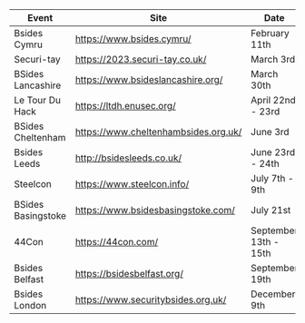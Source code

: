 | Event              | Site                                 | Date                  |
|--------------------|--------------------------------------|-----------------------|
| Bsides Cymru       | https://www.bsides.cymru/            | February 11th         |
| Securi-tay         | https://2023.securi-tay.co.uk/       | March 3rd             |
| BSides Lancashire  | https://www.bsideslancashire.org/    | March 30th            |
| Le Tour Du Hack    | https://ltdh.enusec.org/             | April 22nd - 23rd     |
| BSides Cheltenham  | https://www.cheltenhambsides.org.uk/ | June 3rd              |
| Bsides Leeds       | http://bsidesleeds.co.uk/            | June 23rd - 24th      |
| Steelcon           | https://www.steelcon.info/           | July 7th - 9th        |
| BSides Basingstoke | https://www.bsidesbasingstoke.com/   | July 21st             |
| 44Con              | https://44con.com/                   | September 13th - 15th |
| Bsides Belfast     | https://bsidesbelfast.org/           | September 19th        |
| Bsides London      | https://www.securitybsides.org.uk/   | December 9th          |
